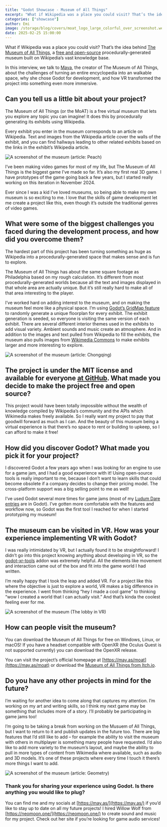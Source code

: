 ```yaml
---
title: "Godot Showcase - Museum of All Things"
excerpt: "What if Wikipedia was a place you could visit? That’s the idea behind The Museum of All Things, a free and open-source procedurally-generated museum built on Wikipedia’s vast knowledge base."
categories: ["showcase"]
author: Emi
image: /storage/blog/covers/moat_logo_large_colorful_over_screenshot.webp
date: 2025-02-25 15:00:00
---
```


What if Wikipedia was a place you could visit? That’s the idea behind [The Museum of All Things](https://may.as/moat), a [free and open-source](https://github.com/m4ym4y/museum-of-all-things) procedurally-generated museum built on Wikipedia’s vast knowledge base.

In this interview, we talk to [Maya](https://may.as), the creator of The Museum of All Things, about the challenges of turning an entire encyclopedia into an walkable space, why she chose Godot for development, and how VR transformed the project into something even more immersive.


## Can you tell us a little bit about your project?
The Museum of All Things (or the MoAT) is a free virtual museum that lets you explore any topic you can imagine! It does this by procedurally generating its exhibits using Wikipedia.

Every exhibit you enter in the museum corresponds to an article on Wikipedia. Text and images from the Wikipedia article cover the walls of the exhibit, and you can find hallways leading to other related exhibits based on the links in the exhibit’s Wikipedia article.

![A screenshot of the museum (article: Peach)](/storage/blog/moat/peach.webp)

I’ve been making video games for most of my life, but The Museum of All Things is the biggest game I’ve made so far. It’s also my first real 3D game. I have prototypes of the game going back a few years, but I started really working on this iteration in November 2024.

Ever since I was a kid I’ve loved museums, so being able to make my own museum is so exciting to me. I love that the skills of game development let me create a project like this, even though it’s outside the traditional genres of video games.

## What were some of the biggest challenges you faced during the development process, and how did you overcome them?
The hardest part of this project has been turning something as huge as Wikipedia into a procedurally-generated space that makes sense and is fun to explore.

The Museum of All Things has about the same square footage as Philadelphia based on my rough calculation. It’s different from most procedurally-generated worlds because all the text and images displayed in that whole area are actually unique. But it’s still really hard to make all of that area interesting to the player.

I’ve worked hard on adding interest to the museum, and on making the museum feel more like a physical space. I’m using [Godot’s GridMap feature](https://docs.godotengine.org/en/stable/tutorials/3d/using_gridmaps.html) to randomly generate a unique floorplan for every exhibit. The exhibit generation is seeded, so everyone is visiting the same version of each exhibit. There are several different interior themes used in the exhibits to add visual variety. Ambient sounds and music create an atmosphere. And in addition to the images and text pulled from Wikipedia to fill the exhibits, the museum also pulls images from [Wikimedia Commons](https://commons.wikimedia.org/wiki/Main_Page) to make exhibits larger and 
more interesting to explore.

![A screenshot of the museum (article: Chongqing)](/storage/blog/moat/chongqing.webp)


## The project is under the MIT license and available for everyone [at GitHub](https://github.com/m4ym4y/museum-of-all-things). What made you decide to make the project free and open source?
This project would have been totally impossible without the wealth of knowledge compiled by Wikipedia’s community and the APIs which Wikimedia makes freely available. So I really want my project to pay that goodwill forward as much as I can. And the beauty of this museum being a virtual experience is that there’s no space to rent or building to upkeep, so I can afford to make it free!

## How did you discover Godot? What made you pick it for your project?
I discovered Godot a few years ago when I was looking for an engine to use for a game jam, and I had a good experience with it! Using open-source tools is really important to me, because I don’t want to learn skills that could become obsolete if a company decides to change their pricing model. The cross-platform support was a big selling point to me as well!

I’ve used Godot several more times for game jams (most of my [Ludum Dare entries](https://ldjam.com/users/maymay/games) are in Godot). I’ve gotten more comfortable with the features and workflow now, so Godot was the first tool I reached for when I started prototyping my museum!

## The museum can be visited in VR. How was your experience implementing VR with Godot?
I was really intimidated by VR, but I actually found it to be straightforward! I didn’t go into this project knowing anything about developing in VR, so the [godot-xr-tools](https://github.com/GodotVR/godot-xr-tools) addon was extremely helpful. All the elements like movement and interaction came out of the box and fit into the game world I had written.

I’m really happy that I took the leap and added VR. For a project like this where the objective is just to explore a world, VR makes a big difference in the experience. I went from thinking “hey I made a cool game” to thinking “wow I created a world that I can actually visit.” And that’s kinda the coolest feeling ever for me.

![A screenshot of the museum (The lobby in VR)](/storage/blog/moat/vr-lobby.webp)

## How can people visit the museum?
You can download the Museum of All Things for free on Windows, Linux, or macOS! If you have a headset compatible with OpenXR (the Oculus Quest is not supported currently) you can download the OpenXR release.

You can visit the project’s official homepage at [https://may.as/moat](https://may.as/moat) or download the [Museum of All Things from Itch.io](https://mayeclair.itch.io/museum-of-all-things).

## Do you have any other projects in mind for the future?
I’m waiting for another idea to come along that captures my attention. I’m working on my art and writing skills, so I think my next game may be something that includes more of a story. I’ll probably be participating in game jams too!

I’m going to be taking a break from working on the Musuem of All Things, but I want to return to it and publish updates in the future too. There are big features that I’d still like to add – for example the ability to visit the museum with others in multiplayer is something many people have requested. I’d also like to add more variety to the museum’s layout, and maybe the ability to pull in more types of content from Wikimedia where available, such as audio and 3D models. It’s one of these projects where every time I touch it there’s more things I want to add.

![A screenshot of the museum (article: Geometry)](/storage/blog/moat/geometry.webp)


### Thank you for sharing your experience using Godot. Is there anything you would like to plug?

You can find me and my socials at [https://may.as/](https://may.as/) if you’d like to stay up to date on all my future projects! I hired Willow Wolf from [https://neomoon.one/](https://neomoon.one/) to create sound and music for my project. Check out her site if you’re looking for game audio services!
